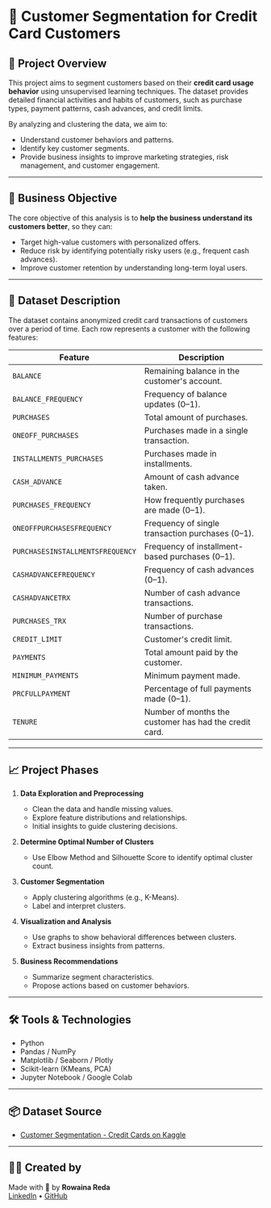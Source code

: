 # 🧠 Customer Segmentation for Credit Card Customers

## 📌 Project Overview

This project aims to segment customers based on their **credit card usage behavior** using unsupervised learning techniques. The dataset provides detailed financial activities and habits of customers, such as purchase types, payment patterns, cash advances, and credit limits.

By analyzing and clustering the data, we aim to:
- Understand customer behaviors and patterns.
- Identify key customer segments.
- Provide business insights to improve marketing strategies, risk management, and customer engagement.

---

## 🎯 Business Objective

The core objective of this analysis is to **help the business understand its customers better**, so they can:
- Target high-value customers with personalized offers.
- Reduce risk by identifying potentially risky users (e.g., frequent cash advances).
- Improve customer retention by understanding long-term loyal users.

---

## 🧾 Dataset Description

The dataset contains anonymized credit card transactions of customers over a period of time. Each row represents a customer with the following features:

| Feature                     | Description                                                                 |
|----------------------------|-----------------------------------------------------------------------------|
| `BALANCE`                  | Remaining balance in the customer's account.                                |
| `BALANCE_FREQUENCY`        | Frequency of balance updates (0–1).                                         |
| `PURCHASES`                | Total amount of purchases.                                                  |
| `ONEOFF_PURCHASES`         | Purchases made in a single transaction.                                     |
| `INSTALLMENTS_PURCHASES`   | Purchases made in installments.                                             |
| `CASH_ADVANCE`             | Amount of cash advance taken.                                               |
| `PURCHASES_FREQUENCY`      | How frequently purchases are made (0–1).                                    |
| `ONEOFFPURCHASESFREQUENCY` | Frequency of single transaction purchases (0–1).                            |
| `PURCHASESINSTALLMENTSFREQUENCY` | Frequency of installment-based purchases (0–1).                    |
| `CASHADVANCEFREQUENCY`     | Frequency of cash advances (0–1).                                           |
| `CASHADVANCETRX`           | Number of cash advance transactions.                                        |
| `PURCHASES_TRX`            | Number of purchase transactions.                                            |
| `CREDIT_LIMIT`             | Customer's credit limit.                                                    |
| `PAYMENTS`                 | Total amount paid by the customer.                                          |
| `MINIMUM_PAYMENTS`         | Minimum payment made.                                                       |
| `PRCFULLPAYMENT`           | Percentage of full payments made (0–1).                                     |
| `TENURE`                   | Number of months the customer has had the credit card.                      |

---

## 📈 Project Phases

1. **Data Exploration and Preprocessing**  
   - Clean the data and handle missing values.
   - Explore feature distributions and relationships.
   - Initial insights to guide clustering decisions.

2. **Determine Optimal Number of Clusters**  
   - Use Elbow Method and Silhouette Score to identify optimal cluster count.

3. **Customer Segmentation**  
   - Apply clustering algorithms (e.g., K-Means).
   - Label and interpret clusters.

4. **Visualization and Analysis**  
   - Use graphs to show behavioral differences between clusters.
   - Extract business insights from patterns.

5. **Business Recommendations**  
   - Summarize segment characteristics.
   - Propose actions based on customer behaviors.

---

## 🛠️ Tools & Technologies

- Python
- Pandas / NumPy
- Matplotlib / Seaborn / Plotly
- Scikit-learn (KMeans, PCA)
- Jupyter Notebook / Google Colab

---

## 📦 Dataset Source

- [Customer Segmentation - Credit Cards on Kaggle](https://www.kaggle.com/code/des137/customer-segmentation-credit-cards)

---

## 👩‍💻 Created by

Made with 💙 by **Rowaina Reda**  
[LinkedIn](https://www.linkedin.com/in/rowaina-reda) • [GitHub](https://github.com/RowainaReda)
